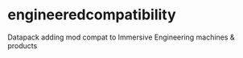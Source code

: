 # engineeredcompatibility
Datapack adding mod compat to Immersive Engineering machines &amp; products
